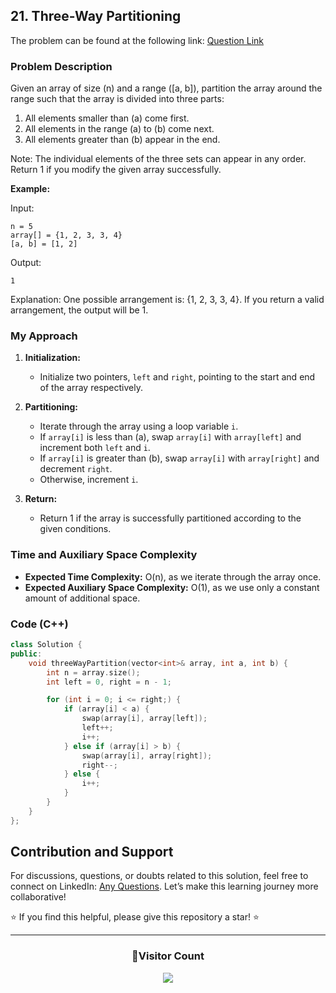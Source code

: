 ## 21. Three-Way Partitioning

The problem can be found at the following link: [Question Link](https://www.geeksforgeeks.org/problems/three-way-partitioning/1)

### Problem Description

Given an array of size \(n\) and a range \([a, b]\), partition the array around the range such that the array is divided into three parts:

1. All elements smaller than \(a\) come first.
2. All elements in the range \(a\) to \(b\) come next.
3. All elements greater than \(b\) appear in the end.

Note: The individual elements of the three sets can appear in any order. Return 1 if you modify the given array successfully.

**Example:**

Input:

```
n = 5
array[] = {1, 2, 3, 3, 4}
[a, b] = [1, 2]
```

Output:

```
1
```

Explanation:
One possible arrangement is: {1, 2, 3, 3, 4}. If you return a valid arrangement, the output will be 1.

### My Approach

1. **Initialization:**

   - Initialize two pointers, `left` and `right`, pointing to the start and end of the array respectively.

2. **Partitioning:**

   - Iterate through the array using a loop variable `i`.
   - If `array[i]` is less than \(a\), swap `array[i]` with `array[left]` and increment both `left` and `i`.
   - If `array[i]` is greater than \(b\), swap `array[i]` with `array[right]` and decrement `right`.
   - Otherwise, increment `i`.

3. **Return:**
   - Return 1 if the array is successfully partitioned according to the given conditions.

### Time and Auxiliary Space Complexity

- **Expected Time Complexity:** O(n), as we iterate through the array once.
- **Expected Auxiliary Space Complexity:** O(1), as we use only a constant amount of additional space.

### Code (C++)

```cpp
class Solution {
public:
    void threeWayPartition(vector<int>& array, int a, int b) {
        int n = array.size();
        int left = 0, right = n - 1;

        for (int i = 0; i <= right;) {
            if (array[i] < a) {
                swap(array[i], array[left]);
                left++;
                i++;
            } else if (array[i] > b) {
                swap(array[i], array[right]);
                right--;
            } else {
                i++;
            }
        }
    }
};
```

## Contribution and Support

For discussions, questions, or doubts related to this solution, feel free to connect on LinkedIn: [Any Questions](https://www.linkedin.com/in/patel-hetkumar-sandipbhai-8b110525a/). Let’s make this learning journey more collaborative!

⭐ If you find this helpful, please give this repository a star! ⭐

---

<div align="center">
  <h3><b>📍Visitor Count</b></h3>
</div>

<p align="center">
  <img src="https://profile-counter.glitch.me/Hunterdii/count.svg" />
</p>
